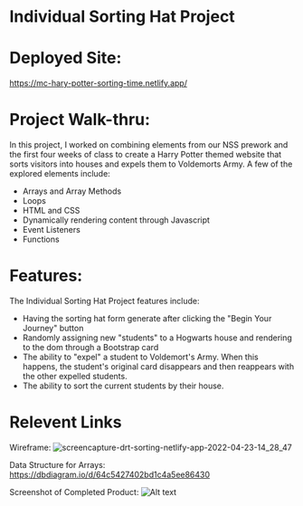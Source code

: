 # Individual Sorting Hat Project

# Deployed Site: 
https://mc-hary-potter-sorting-time.netlify.app/

# Project Walk-thru:
In this project, I worked on combining elements from our NSS prework and the first four weeks of class to create a Harry Potter themed website that sorts visitors into houses and expels them to Voldemorts Army. A few of the explored elements include:
- Arrays and Array Methods
- Loops
- HTML and CSS
- Dynamically rendering content through Javascript
- Event Listeners
- Functions

# Features:

The Individual Sorting Hat Project features include:
- Having the sorting hat form generate after clicking the "Begin Your Journey" button
- Randomly assigning new "students" to a Hogwarts house and rendering to the dom through a Bootstrap card
- The ability to "expel" a student to Voldemort's Army. When this happens, the student's original card disappears and then reappears with the other expelled students. 
- The ability to sort the current students by their house. 

# Relevent Links

Wireframe:
![screencapture-drt-sorting-netlify-app-2022-04-23-14_28_47](https://user-images.githubusercontent.com/29741570/164943525-d20275be-c312-42d1-9730-0c1fd3fd9834.png)

Data Structure for Arrays:
https://dbdiagram.io/d/64c5427402bd1c4a5ee86430

Screenshot of Completed Product:
![Alt text](image.png)
